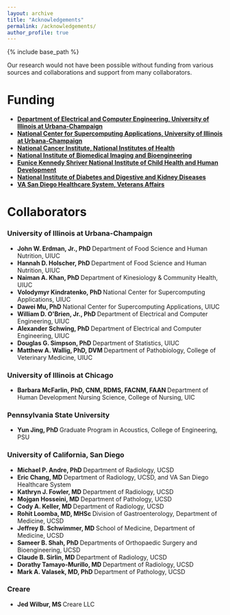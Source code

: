 ```yaml
---
layout: archive
title: "Acknowledgements"
permalink: /acknowledgements/
author_profile: true
---
```


{% include base_path %}

Our research would not have been possible without funding from various sources and collaborations and support from many collaborators.

Funding
======
* [<strong> Department of Electrical and Computer Engineering, University of Illinois at Urbana-Champaign </strong>](https://ece.illinois.edu/) 
* [<strong> National Center for Supercomputing Applications, University of Illinois at Urbana-Champaign </strong>](https://www.ncsa.illinois.edu/)
* [<strong> National Cancer Institute, National Institutes of Health </strong>](https://www.cancer.gov/)
* [<strong> National Institute of Biomedical Imaging and Bioengineering </strong>](https://www.nibib.nih.gov/)
* [<strong> Eunice Kennedy Shriver National Institute of Child Health and Human Development </strong>](https://www.nichd.nih.gov/)
* [<strong> National Institute of Diabetes and Digestive and Kidney Diseases </strong>](https://www.niddk.nih.gov/)
* [<strong> VA San Diego Healthcare System, Veterans Affairs </strong>](https://www.va.gov/directory/guide/facility.asp?id=119)

Collaborators
======

### University of Illinois at Urbana-Champaign

* <strong> John W. Erdman, Jr., PhD </strong> Department of Food Science and Human Nutrition, UIUC
* <strong> Hannah D. Holscher, PhD </strong> Department of Food Science and Human Nutrition, UIUC
* <strong> Naiman A. Khan, PhD </strong> Department of Kinesiology & Community Health, UIUC
* <strong> Volodymyr Kindratenko, PhD </strong> National Center for Supercomputing Applications, UIUC
* <strong> Dawei Mu, PhD </strong> National Center for Supercomputing Applications, UIUC
* <strong> William D. O'Brien, Jr., PhD </strong> Department of Electrical and Computer Engineering, UIUC
* <strong> Alexander Schwing, PhD </strong> Department of Electrical and Computer Engineering, UIUC
* <strong> Douglas G. Simpson, PhD </strong> Department of Statistics, UIUC
* <strong> Matthew A. Wallig, PhD, DVM </strong> Department of Pathobiology, College of Veterinary Medicine, UIUC

### University of Illinois at Chicago

* <strong> Barbara McFarlin, PhD, CNM, RDMS, FACNM, FAAN </strong> Department of Human Development Nursing Science, College of Nursing, UIC

### Pennsylvania State University

* <strong> Yun Jing, PhD </strong> Graduate Program in Acoustics, College of Engineering, PSU

### University of California, San Diego

* <strong> Michael P. Andre, PhD </strong> Department of Radiology, UCSD
* <strong> Eric Chang, MD </strong> Department of Radiology, UCSD, and VA San Diego Healthcare System
* <strong> Kathryn J. Fowler, MD </strong> Department of Radiology, UCSD
* <strong> Mojgan Hosseini, MD </strong> Department of Pathology, UCSD
* <strong> Cody A. Keller, MD </strong> Department of Radiology, UCSD
* <strong> Rohit Loomba, MD, MHSc </strong> Division of Gastroenterology, Department of Medicine, UCSD
* <strong> Jeffrey B. Schwimmer, MD </strong> School of Medicine, Department of Medicine, UCSD
* <strong> Sameer B. Shah, PhD </strong> Departments of Orthopaedic Surgery and Bioengineering, UCSD
* <strong> Claude B. Sirlin, MD </strong> Department of Radiology, UCSD
* <strong> Dorathy Tamayo-Murillo, MD </strong> Department of Radiology, UCSD
* <strong> Mark A. Valasek, MD, PhD </strong> Department of Pathology, UCSD

### Creare
* <strong> Jed Wilbur, MS </strong> Creare LLC
